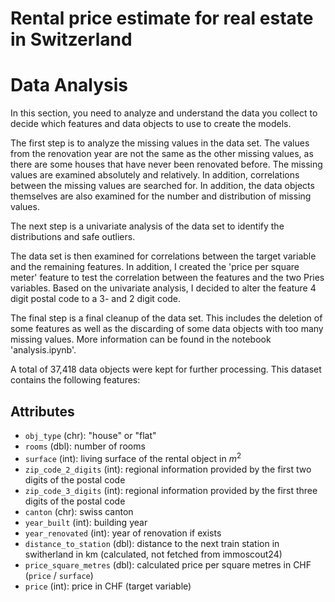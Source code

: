 # Rental price estimate for real estate in Switzerland

# Data Analysis

In this section, you need to analyze and understand the data you collect to decide which features and data objects to use to create the models.

The first step is to analyze the missing values in the data set. The values from the renovation year are not the same as the other missing values, as there are some houses that have never been renovated before. The missing values are examined absolutely and relatively. In addition, correlations between the missing values are searched for. In addition, the data objects themselves are also examined for the number and distribution of missing values.

The next step is a univariate analysis of the data set to identify the distributions and safe outliers.

The data set is then examined for correlations between the target variable and the remaining features. In addition, I created the 'price per square meter' feature to test the correlation between the features and the two Pries variables. Based on the univariate analysis, I decided to alter the feature 4 digit postal code to a 3- and 2 digit code.

The final step is a final cleanup of the data set. This includes the deletion of some features as well as the discarding of some data objects with too many missing values. More information can be found in the notebook 'analysis.ipynb'.

A total of 37,418 data objects were kept for further processing. This dataset contains the following features:


## Attributes

- `obj_type` (chr): "house" or "flat"
- `rooms` (dbl): number of rooms
- `surface` (int): living surface of the rental object in $m^2$
- `zip_code_2_digits` (int): regional information provided by the first two digits of the postal code
- `zip_code_3_digits` (int): regional information provided by the first three digits of the postal code
- `canton` (chr): swiss canton
- `year_built` (int): building year
- `year_renovated` (int): year of renovation if exists
- `distance_to_station` (dbl): distance to the next train station in switherland in km (calculated, not fetched from immoscout24)
- `price_square_metres` (dbl): calculated price per square metres in CHF (`price` / `surface`)
- `price` (int): price in CHF (target variable)
